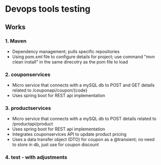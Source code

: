 # Devops tools testing
## Works
### 1. Maven
- Dependency management; pulls specific repositories
- Using pom.xml file to configure details for project; use command "mvn clean install" in the same direcotry as the pom file to load
### 2. couponservices
- Micro service that connects with a mySQL db to POST and GET details related to /couponapi/coupon/{code}
- Uses spring boot for REST api implementation
### 3. productservices
- Micro service that connects with a mySQL db to POST details related to /productapi/product
- Uses spring boot for REST api implementation
- Integrates couponservices API to update product pricing
- Uses a data transfer object (DTO) for coupon as a @transient; no need to store in db, just use for coupon discount
### 4. test - with adjustments
